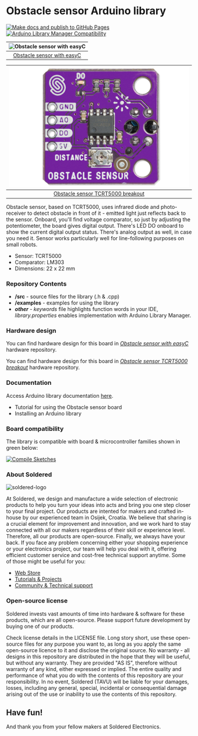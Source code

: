 # Obstacle sensor Arduino library

[![Make docs and publish to GitHub Pages](https://github.com/SolderedElectronics/Soldered-Obstacle-Sensor-Arduino-Library/actions/workflows/make_docs.yml/badge.svg?branch=dev)](https://github.com/SolderedElectronics/Soldered-Obstacle-Sensor-Arduino-Library/actions/workflows/make_docs.yml)
[![Arduino Library Manager Compatibility](https://github.com/SolderedElectronics/Soldered-Obstacle-Sensor-Arduino-Library/actions/workflows/arduino_lint.yml/badge.svg?branch=dev)](https://github.com/SolderedElectronics/Soldered-Obstacle-Sensor-Arduino-Library/actions/workflows/arduino_lint.yml)


| ![Obstacle sensor with easyC](https://upload.wikimedia.org/wikipedia/commons/8/8f/Example_image.svg) |
| :--------------------------------------------------------------------------------------------------: |
|                      [Obstacle sensor with easyC](https://www.solde.red/333004)                      |

| ![Obstacle sensor TCRT5000 breakout](https://github.com/SolderedElectronics/Obstacle-sensor-TCRT5000-breakout-hardware-design/blob/main/OUTPUTS/V1.1.1/333012.jpg) |
| :----------------------------------------------------------------------------------------------------------------------------------------------------------------: |
| [Obstacle sensor TCRT5000 breakout](https://www.solde.red/333012)                                                                                                  |

Obstacle sensor, based on TCRT5000, uses infrared diode and photo-receiver to detect obstacle in front of it - emitted light just reflects back to the sensor. Onboard, you'll find voltage comparator, so just by adjusting the potentiometer, the board gives digital output. There's LED DO onboard to show the current digital output status. There's analog output as well, in case you need it. Sensor works particularly well for line-following purposes on small robots.

- Sensor: TCRT5000
- Comparator: LM303
- Dimensions: 22 x 22 mm

### Repository Contents

- **/src** - source files for the library (.h & .cpp)
- **/examples** - examples for using the library
- **_other_** - _keywords_ file highlights function words in your IDE, _library.properties_ enables implementation with Arduino Library Manager.

### Hardware design

You can find hardware design for this board in [_Obstacle sensor with easyC_](https://github.com/SolderedElectronics/Obstacle-sensor-with-easyC-hardware-design) hardware repository.

You can find hardware design for this board in [_Obstacle sensor TCRT5000 breakout_](https://github.com/SolderedElectronics/Obstacle-sensor-TCRT5000-breakout-hardware-design) hardware repository.

### Documentation

Access Arduino library documentation [here](https://SolderedElectronics.github.io/Soldered-Obstacle-Sensor-Arduino-Library/).

- Tutorial for using the Obstacle sensor board
- Installing an Arduino library

### Board compatibility

The library is compatible with board & microcontroller families shown in green below:

[![Compile Sketches](http://github-actions.40ants.com/e-radionicacom/Soldered-Obstacle-Sensor-Arduino-Library/matrix.svg?branch=dev&only=Compile%20Sketches)](https://github.com/SolderedElectronics/Soldered-Obstacle-Sensor-Arduino-Library/actions/workflows/compile_test.yml)

### About Soldered

<img src="https://raw.githubusercontent.com/e-radionicacom/Soldered-Generic-Arduino-Library/dev/extras/Soldered-logo-color.png" alt="soldered-logo" width="500"/>

At Soldered, we design and manufacture a wide selection of electronic products to help you turn your ideas into acts and bring you one step closer to your final project. Our products are intented for makers and crafted in-house by our experienced team in Osijek, Croatia. We believe that sharing is a crucial element for improvement and innovation, and we work hard to stay connected with all our makers regardless of their skill or experience level. Therefore, all our products are open-source. Finally, we always have your back. If you face any problem concerning either your shopping experience or your electronics project, our team will help you deal with it, offering efficient customer service and cost-free technical support anytime. Some of those might be useful for you:

- [Web Store](https://www.soldered.com/shop)
- [Tutorials & Projects](https://soldered.com/learn)
- [Community & Technical support](https://soldered.com/community)

### Open-source license

Soldered invests vast amounts of time into hardware & software for these products, which are all open-source. Please support future development by buying one of our products.

Check license details in the LICENSE file. Long story short, use these open-source files for any purpose you want to, as long as you apply the same open-source licence to it and disclose the original source. No warranty - all designs in this repository are distributed in the hope that they will be useful, but without any warranty. They are provided "AS IS", therefore without warranty of any kind, either expressed or implied. The entire quality and performance of what you do with the contents of this repository are your responsibility. In no event, Soldered (TAVU) will be liable for your damages, losses, including any general, special, incidental or consequential damage arising out of the use or inability to use the contents of this repository.

## Have fun!

And thank you from your fellow makers at Soldered Electronics.
